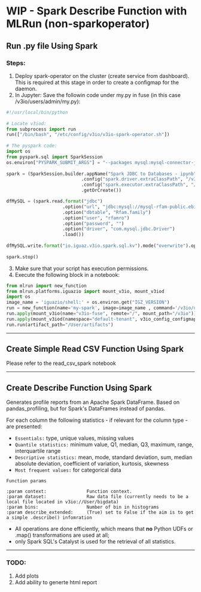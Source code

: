# WIP - Spark Describe Function with MLRun (non-sparkoperator)

## Run .py file Using Spark
### Steps:
1. Deploy spark-operator on the cluster (create service from dashboard).
   This is required at this stage in order to create a configmap for the daemon.
2. In Jupyter:
   Save the followin code under my.py in fuse (in this case /v3io/users/admin/my.py):

```python
#!/usr/local/bin/python
 
# Locate v3iod:
from subprocess import run
run(["/bin/bash", "/etc/config/v3io/v3io-spark-operator.sh"])
 
# The pyspark code:
import os
from pyspark.sql import SparkSession
os.environ["PYSPARK_SUBMIT_ARGS"] = "--packages mysql:mysql-connector-java:5.1.39 pyspark-shell"
 
spark = (SparkSession.builder.appName("Spark JDBC to Databases - ipynb")
                            .config("spark.driver.extraClassPath", "/v3io/users/admin/mysql-connector-java-5.1.45.jar")
                            .config("spark.executor.extraClassPath", "/v3io/users/admin/mysql-connector-java-5.1.45.jar")
                            .getOrCreate())

dfMySQL = (spark.read.format("jdbc")     
                     .option("url", "jdbc:mysql://mysql-rfam-public.ebi.ac.uk:4497/Rfam")
                     .option("dbtable", "Rfam.family")     
                     .option("user", "rfamro")    
                     .option("password", "")    
                     .option("driver", "com.mysql.jdbc.Driver")     
                     .load())
 
dfMySQL.write.format("io.iguaz.v3io.spark.sql.kv").mode("overwrite").option("key", "rfam_id").save("v3io://users/admin/frommysql")
 
spark.stop()
```

3. Make sure that your script has execution permissions.
4. Execute the following block in a notebook:

```python
from mlrun import new_function
from mlrun.platforms.iguazio import mount_v3io, mount_v3iod
import os
image_name = 'iguazio/shell:' + os.environ.get("IGZ_VERSION")
run = new_function(name='my-spark', image=image_name , command='/v3io/users/admin/my.py', kind='job', mode='pass')
run.apply(mount_v3io(name="v3io-fuse", remote="/", mount_path="/v3io"))
run.apply(mount_v3iod(namespace="default-tenant", v3io_config_configmap="spark-operator-v3io-config"))
run.run(artifact_path="/User/artifacts")
```
---

## Create Simple Read CSV Function Using Spark
Please refer to the read_csv_spark notebook

---

## Create Describe Function Using Spark
Generates profile reports from an Apache Spark DataFrame. 
Based on pandas_profiling, but for Spark's DataFrames instead of pandas.

For each column the following statistics - if relevant for the column type - are presented:

* `Essentials:` type, unique values, missing values
* `Quantile statistics:` minimum value, Q1, median, Q3, maximum, range, interquartile range
* `Descriptive statistics:` mean, mode, standard deviation, sum, median absolute deviation, coefficient of variation, kurtosis, skewness
* `Most frequent values:` for categorical data

```
Function params

:param context:               Function context.
:param dataset:               Raw data file (currently needs to be a local file located in v3io://User/bigdata)
:param bins:                  Number of bin in histograms
:param describe_extended:     (True) set to False if the aim is to get a simple .describe() infomration
```

* All operations are done efficiently, which means that **no** Python UDFs or .map() transformations are used at all; 
* only Spark SQL's Catalyst is used for the retrieval of all statistics.

---
### TODO:
1. Add plots
2. Add ability to generte html report
